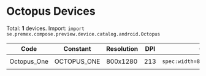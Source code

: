 # Octopus Devices

Total: **1** devices. Import: `import se.premex.compose.preview.device.catalog.android.Octopus`

| Code | Constant | Resolution | DPI | Compose Spec | Preview Usage |
|------|----------|------------|-----|-------------|---------------|
| Octopus_One | OCTOPUS_ONE | 800x1280 | 213 | `spec:width=800px,height=1280px,dpi=213` | `@Preview(device = Octopus.OCTOPUS_ONE)` |

<!-- Generated automatically. Do not edit manually. -->
